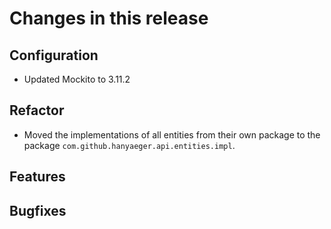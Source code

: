 # Changes in this release

## Configuration

* Updated Mockito to 3.11.2

## Refactor

* Moved the implementations of all entities from their own package to the
  package `com.github.hanyaeger.api.entities.impl`.

## Features

## Bugfixes

